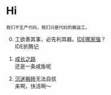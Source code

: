 # Hi
    我们不生产代码，我们只是代码的搬运工。

0. 工欲善其事，必先利其器。[IDE哪家强](./catalog/IDE/index.md)？  
  IDE折腾记  

0. [成长之路]()  
  还是一条咸鱼呢

0. [沉迷搬砖]()无法自拔  
  来啊，快活啊～